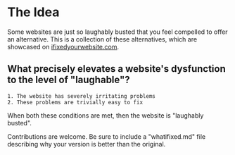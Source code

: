 # The Idea
Some websites are just so laughably busted that you feel compelled to offer an alternative.
This is a collection of these alternatives, which are showcased on [ifixedyourwebsite.com](http://ifixedyourwebsite.com).

## What precisely elevates a website's dysfunction to the level of "laughable"?  

    1. The website has severely irritating problems
    2. These problems are trivially easy to fix

When both these conditions are met, then the website is "laughably busted".

Contributions are welcome.  Be sure to include a "whatifixed.md" file describing why your version is better than the original.
